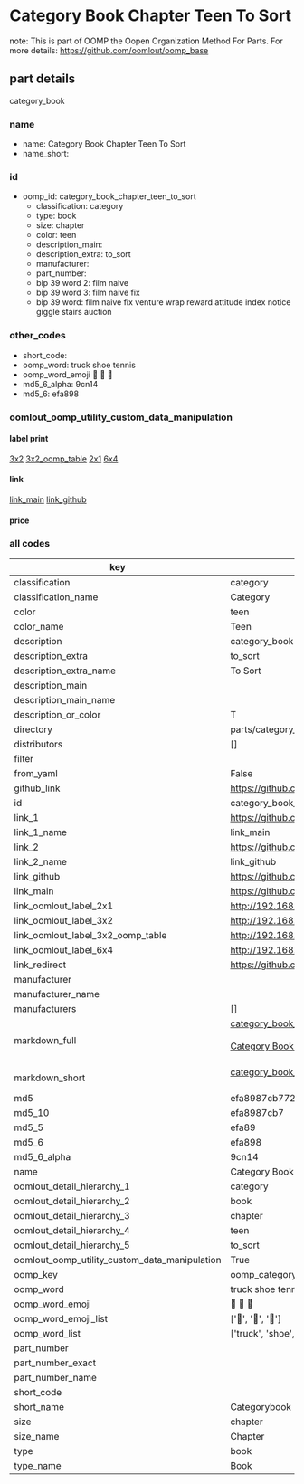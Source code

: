 # Category Book Chapter Teen To Sort  

note: This is part of OOMP the Oopen Organization Method For Parts. For more details: https://github.com/oomlout/oomp_base

##  part details
  



category_book



### name
* name: Category Book Chapter Teen To Sort
* name_short: 
### id
* oomp_id: category_book_chapter_teen_to_sort
  * classification: category
  * type: book
  * size: chapter
  * color: teen
  * description_main: 
  * description_extra: to_sort
  * manufacturer: 
  * part_number: 
  * bip 39 word 2: film naive
  * bip 39 word 3: film naive fix
  * bip 39 word: film naive fix venture wrap reward attitude index notice giggle stairs auction

### other_codes
* short_code: 
* oomp_word: truck shoe tennis
* oomp_word_emoji :truck: :shoe: :tennis:
* md5_6_alpha: 9cn14
* md5_6: efa898






### oomlout_oomp_utility_custom_data_manipulation
#### label print
[3x2](http://192.168.1.245:1112/?label=oomp%209cn14)
[3x2_oomp_table](http://192.168.1.108:1112/?label=oomp%209cn14)
[2x1](http://192.168.1.242:1112/?label=oomp%209cn14)
[6x4](http://192.168.1.55:1112/?label=oomp%209cn14)    

#### link

[link_main](https://github.com/oomlout/oomlout_oomp_version_1_messy/tree/main/parts/category_book_chapter_teen_to_sort) [link_github](https://github.com/oomlout/oomlout_oomp_version_1_messy/tree/main/parts/category_book_chapter_teen_to_sort)                             

#### price







### all codes 
| key | value |  
| --- | --- |  
| classification | category |  
| classification_name | Category |  
| color | teen |  
| color_name | Teen |  
| description | category_book |  
| description_extra | to_sort |  
| description_extra_name | To Sort |  
| description_main |  |  
| description_main_name |  |  
| description_or_color | T  |  
| directory | parts/category_book_chapter_teen_to_sort |  
| distributors | [] |  
| filter |  |  
| from_yaml | False |  
| github_link | https://github.com/oomlout/oomlout_oomp_part_src/tree/main/parts/category_book_chapter_teen_to_sort |  
| id | category_book_chapter_teen_to_sort |  
| link_1 | https://github.com/oomlout/oomlout_oomp_version_1_messy/tree/main/parts/category_book_chapter_teen_to_sort |  
| link_1_name | link_main |  
| link_2 | https://github.com/oomlout/oomlout_oomp_version_1_messy/tree/main/parts/category_book_chapter_teen_to_sort |  
| link_2_name | link_github |  
| link_github | https://github.com/oomlout/oomlout_oomp_version_1_messy/tree/main/parts/category_book_chapter_teen_to_sort |  
| link_main | https://github.com/oomlout/oomlout_oomp_version_1_messy/tree/main/parts/category_book_chapter_teen_to_sort |  
| link_oomlout_label_2x1 | http://192.168.1.242:1112/?label=oomp%209cn14 |  
| link_oomlout_label_3x2 | http://192.168.1.245:1112/?label=oomp%209cn14 |  
| link_oomlout_label_3x2_oomp_table | http://192.168.1.108:1112/?label=oomp%209cn14 |  
| link_oomlout_label_6x4 | http://192.168.1.55:1112/?label=oomp%209cn14 |  
| link_redirect | https://github.com/oomlout/oomlout_oomp_version_1_messy/tree/main/parts/category_book_chapter_teen_to_sort |  
| manufacturer |  |  
| manufacturer_name |  |  
| manufacturers | [] |  
| markdown_full | [category_book_chapter_teen_to_sort](none)<br>[](none)<br>[Category Book Chapter Teen To Sort](none)<br><br> |  
| markdown_short | [category_book_chapter_teen_to_sort](none)<br><br> |  
| md5 | efa8987cb772c1d6e2ff0f24b024aab2 |  
| md5_10 | efa8987cb7 |  
| md5_5 | efa89 |  
| md5_6 | efa898 |  
| md5_6_alpha | 9cn14 |  
| name | Category Book Chapter Teen To Sort |  
| oomlout_detail_hierarchy_1 | category |  
| oomlout_detail_hierarchy_2 | book |  
| oomlout_detail_hierarchy_3 | chapter |  
| oomlout_detail_hierarchy_4 | teen |  
| oomlout_detail_hierarchy_5 | to_sort |  
| oomlout_oomp_utility_custom_data_manipulation | True |  
| oomp_key | oomp_category_book_chapter_teen_to_sort |  
| oomp_word | truck shoe tennis |  
| oomp_word_emoji | :truck: :shoe: :tennis: |  
| oomp_word_emoji_list | [':truck:', ':shoe:', ':tennis:'] |  
| oomp_word_list | ['truck', 'shoe', 'tennis'] |  
| part_number |  |  
| part_number_exact |  |  
| part_number_name |  |  
| short_code |  |  
| short_name | Categorybook |  
| size | chapter |  
| size_name | Chapter |  
| type | book |  
| type_name | Book |  
